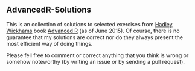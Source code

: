 ## AdvancedR-Solutions

This is an collection of solutions to selected exercises from 
[Hadley Wickhams](https://github.com/hadley) book 
[Advanced R](http://adv-r.had.co.nz/) (as of June 2015). Of course, there is no 
guarantee that my solutions are correct nor do they always present the most 
efficient way of doing things.

Please fell free to comment or correct anything that you think is wrong or 
somehow noteworthy (by writing an issue or by sending a pull request).
